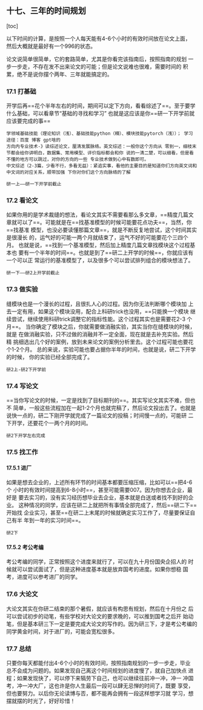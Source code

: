 ## ⼗七、三年的时间规划

[toc]



以下时间的计算，是按照⼀个⼈每天能有4-6个⼩时的有效时间放在论⽂上⾯， 然后⼤概就是最好有⼀个996的状态。

论⽂说简单很简单，它的套路简单，尤其是你看完该指南后，按照指南的规划 ⼀步⼀步⾛，不存在发不出来论⽂的可能；但是论⽂说难也很难，需要时间的 积累，绝不是说你摆个两年、三年就能搞定的。

### 17.1 打基础

开学后再==花个半年左右的时间，期间可以定下⽅向，看看综述了==。⾄于要学什么基础，可以看章节“基础的寻找和学习” 也就是这应该是你==研⼀下开学前就应该要完成的事==

```text
学领域基础技能（理论知识（浅）、基础技能python（精）、模块技能pytorch（浅））； 学习途径：百度 博客 gpt啥的
方向内专业技术-》读综述论文，厘清发展脉络。英文综述：⼀般你这个⽅向从 零到⼀，细枝末节都会给你讲明⽩，数据集、常⽤模型、评价指标都会和你 说的⼀清⼆楚，可以细看，但是看不懂的地⽅可以跳过，对你的⽅向的⼀些 专业技术做到⼼中有数即可。
中⽂综述（2-3篇，少看不⾏，多看⽆益）：紧追实事，看他的主要⽬的是知道你们⽅向英⽂词和中⽂词的对应关系，顺带加强 下你对你们这个⽅向脉络的了解

```

```text
研一上——研一下开学前截止
```



### 17.2 看论文

如果你⽤的是学术裁缝的想法，看论⽂其实不需要看那么多⽂章，==精度⼏篇⽂章就可以了==。可能就是在==找基准模型的时候可能要花点功夫==，当然，你==找基准 模型，也没必要读懂那篇⽂章==，就是不断反复地尝试，这个时间其实是很漫⻓ 的，运⽓好的可能⼀两个⽉就结束了，运⽓不好的可能要花个三四个⽉。 也就是说，==找到⼀个基准模型，然后加上精度⼏篇⽂章找模块这个过程基本也 要有⼀个半年的时间==。也就是到了==研⼆上开学的时候==，你就应该有⼀个可以正 常运⾏的基准模型了，以及很多个可以尝试排列组合的模块想法了。

```text
研一下——研2上开学前截止
```



### 17.3 做实验

缝模块也是⼀个漫⻓的过程，且很扎⼈⼼的过程。因为你⽆法判断哪个模块加 上去⼀定有⽤，如果这个模块没⽤，配合上科研trick也没⽤，==只能换⼀个模块 继续尝试，继续使⽤科研trick调整它的指标性能。这个过程其实也是需要花2-3 个⽉==。 当你确定了模块之后，你就需要做消融实验，其实当你在缝模块的时候，就是 在做消融实验，只不过做的消融并不⼀定全⾯，现在就是去补充实验。然后精 挑细选出⼏个好的案例，放到未来论⽂的案例分析⾥去。这个过程可能也要花 个1-2个⽉。 总的来说，实验可能也要占据你半年的时间，也就是说，研⼆下开学的时候， 你的实验已经全部完成了。

```text
研2上-研2下开学前
```



### 17.4 写论文

==当你写论⽂的时候，⼀定是找到了⽬标期刊的==。其实写论⽂其实不难，但也不 简单，⼀般这些流程加在⼀起1-2个⽉也就完稿了，然后论⽂投出去了。也就是 说快⼀点的，研⼆下刚开学就完成了⼀篇论⽂的投稿；时间慢⼀点的，可能研 ⼆下开学，还要花个⼀两个⽉的时间。

```text
研2下开学左右完成
```



### 17.5 找工作

#### 17.5.1 进⼚

 如果是想去企业的，上述所有环节的时间基本都要压缩压缩，⽐如可以==把4-6个 ⼩时的有效时间提⾼到6-8⼩时==，甚⾄可能需要007。因为你想去企业，最好是 要去实习的，没有实习经历想毕业去企业，基本就是⽩送或者找不到好的企 业。 这种情况的同学，应该在研⼆上就把所有事情全部完成了，然后==研⼆下==开始找 企业实习，甚⾄==在研⼆上末尾的时候就确定实习⼯作了，尽量要保证⾃⼰有半 年到⼀年的实习时间==。 

```text
研2下
```

#### 17.5.2 考公考编 

考公考编的同学，正常按照这个进度来就⾏了，可以在九⼗⽉份国央企招⼈的 时候就可以尝试⾯试了，但是这种进度基本就是放弃国考的进度。如果你想稳 国考，进度可以参考进⼚的同学。

### 17.6 大论文

⼤论⽂其实在你研⼆结束的那个暑假，就应该有构思有规划，然后在⼗⽉份之 后可以尝试初步的动笔，有些学校对⼤论⽂的要求晚的，可以推到国考之后开 始动笔，但是基本研三下⼀定是要完成⼤论⽂的写作的。因为研三下，才是考公考编的同学⻩⾦时间，对于进⼚的，可能会宽松很多。

### 17.7 总结

只要你每天都能付出4-6个⼩时的有效时间，按照指南规划的⼀步⼀步⾛，毕业 总不会成为问题的。如果发现⾃⼰离这个时间规划的进度慢了，就⾃⼰加快点 进程；如果发现快了，可以停下来犒劳下⾃⼰，也可以继续往前冲⼀冲，冲⼀ 冲国考，冲⼀冲⼤⼚，这也许是你⼈⽣最后⼀段可以肆⽆忌惮的时间了，既要 享受，但也要努⼒。以后你⽆论读博与否，都不能再会拥有⼀段这样想学习就 学习，想摆就摆的时光了，好好珍惜！

